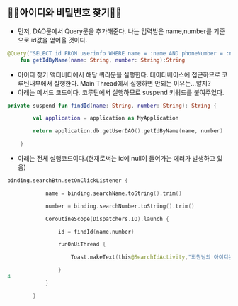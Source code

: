 ## 🧑‍💻아이디와 비밀번호 찾기🧑‍💻

* 먼저, DAO문에서 Query문을 추가해준다. 나는 입력받은 name,number를 기준으로 id값을 얻어올 것이다.
~~~kotlin
@Query("SELECT id FROM userinfo WHERE name = :name AND phoneNumber = :number")
    fun getIdByName(name: String, number: String):String
~~~
* 아이디 찾기 액티비티에서 해당 쿼리문을 실행한다. 데이터베이스에 접근하므로 코루틴내부에서 실행한다. Main Thread에서 실행하면 안되는 이유는...알지?
* 아래는 메서드 코드이다. 코루틴에서 실행하므로 suspend 키워드를 붙여주었다.
~~~kotlin
private suspend fun findId(name: String, number: String): String {

        val application = application as MyApplication

        return application.db.getUserDAO().getIdByName(name, number)

    }
~~~
* 아래는 전체 실행코드이다.(현재로써는 id에 null이 들어가는 에러가 발생하고 있음)
~~~kotlin
binding.searchBtn.setOnClickListener {

            name = binding.searchName.toString().trim()

            number = binding.searchNumber.toString().trim()

            CoroutineScope(Dispatchers.IO).launch {

                id = findId(name,number)

                runOnUiThread {

                    Toast.makeText(this@SearchIdActivity,"회원님의 아이디는 ${id}입니다.",Toast.LENGTH_SHORT).show()

                }
4
            }

        }
~~~
